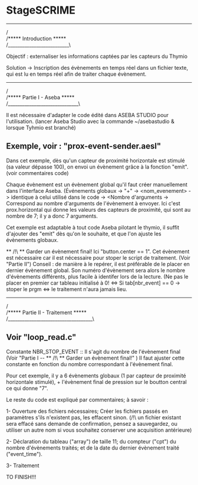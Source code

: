 # StageSCRIME
   ______________________
  /                      \
 /***** Introduction *****\
/__________________________\

Objectif : externaliser les informations captées par les capteurs du Thymio

Solution -> Inscription des évènements en temps réel dans un fichier texte, qui est lu en temps réel afin de traiter chaque évènement.


   __________________________
  /                          \
 /***** Partie I - Aseba *****\
/______________________________\

Il est nécessaire d'adapter le code édité dans ASEBA STUDIO pour l'utilisation.
(lancer Aseba Studio avec la commande ~/asebastudio & lorsque Tyhmio est branché)


Exemple, voir : "prox-event-sender.aesl"
----------------------------------------

Dans cet exemple, dès qu'un capteur de proximité horizontale est stimulé (sa valeur dépasse 100), 
on envoi un évènement grâce à la fonction "emit".
(voir commentaires code)

Chaque évènement est un évènement global qu'il faut créer manuellement dans l'interface Aseba.
(Événements globaux -> "+" -> <nom_evenement> -> identique à celui utilisé dans le code
			   -> <Nombre d'arguments -> Correspond au nombre d'arguments de l'évènement à envoyer. 
Ici c'est prox.horizontal qui donne les valeurs des capteurs de proximité, qui sont au nombre de 7; il y a donc 7 arguments.

Cet exemple est adaptable à tout code Aseba pilotant le thymio, il suffit d'ajouter des "emit" dès qu'on le souhaite, et que l'on ajuste les évènements globaux.

** /!\ ** Garder un évènement final! Ici "button.center == 1". 
Cet évènement est nécessaire car il est nécessaire pour stoper le script de traitement. (Voir "Partie II")
Conseil : de manière à le repérer, il est préférable de le placer en dernier évènement global. 
Son numéro d'évènement sera alors le nombre d'évènements différents, plus facile à identifer lors de la lecture.
(Ne pas le placer en premier car tableau initialisé à 0! <=> Si tab[nbr_event] == 0 -> stoper le prgm <=> le traitement n'aura jamais lieu.


   ________________________________
  /                                \
 /***** Partie II - Traitement *****\
/____________________________________\

Voir "loop_read.c"
------------------

Constante NBR_STOP_EVENT :: Il s'agit du nombre de l'évènement final (Voir "Partie I -- ** /!\ ** Garder un évènement final!" )
Il faut ajuster cette constante en fonction du nombre correspondant à l'évènement final.

Pour cet exemple, il y a 6 évènements globaux (1 par capteur de proximité horizontale stimulé), + l'évènement final de pression sur le boutton central ce qui donne "7".

Le reste du code est expliqué par commentaires; à savoir :

1- Ouverture des fichiers nécessaires;
Créer les fichiers passés en paramètres s'ils n'existent pas, les effacent sinon. 
(/!\ un fichier existant sera effacé sans demande de confirmation, pensez a sauvegardez, ou utiliser un autre nom si vous souhaitez conserver une acquisition antérieure)

2- Déclaration du tableau ("array") de taille 11; du compteur ("cpt") du nombre d'évènements traités; et de la date du dernier évènement traité ("event_time").

3- Traitement

TO FINISH!!!











